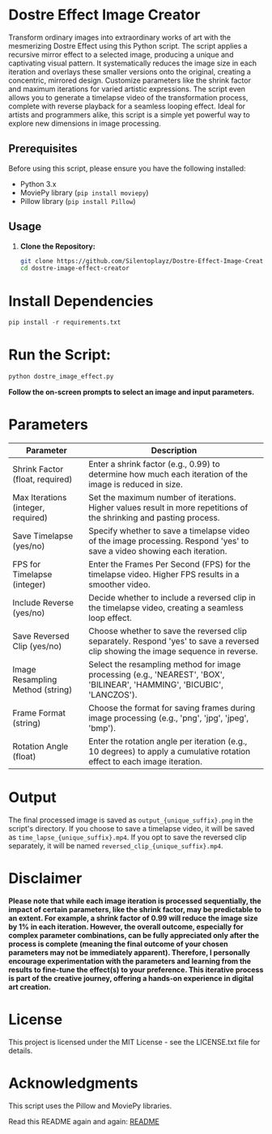 # Dostre Effect Image Creator
Transform ordinary images into extraordinary works of art with the mesmerizing Dostre Effect using this Python script. The script applies a recursive mirror effect to a selected image, producing a unique and captivating visual pattern. It systematically reduces the image size in each iteration and overlays these smaller versions onto the original, creating a concentric, mirrored design. Customize parameters like the shrink factor and maximum iterations for varied artistic expressions. The script even allows you to generate a timelapse video of the transformation process, complete with reverse playback for a seamless looping effect. Ideal for artists and programmers alike, this script is a simple yet powerful way to explore new dimensions in image processing.

## Prerequisites
Before using this script, please ensure you have the following installed:

- Python 3.x
- MoviePy library (`pip install moviepy`)
- Pillow library (`pip install Pillow`)

## Usage
1. **Clone the Repository:**
   ```bash
   git clone https://github.com/Silentoplayz/Dostre-Effect-Image-Creator.git
   cd dostre-image-effect-creator
   ```

# **Install Dependencies**
  ```python
  pip install -r requirements.txt
  ```

# **Run the Script:**
  ```python
  python dostre_image_effect.py
  ```
**Follow the on-screen prompts to select an image and input parameters.**

# Parameters

| Parameter                         | Description                                                                                                       |
|-----------------------------------|-------------------------------------------------------------------------------------------------------------------|
| Shrink Factor (float, required)   | Enter a shrink factor (e.g., 0.99) to determine how much each iteration of the image is reduced in size.         |
| Max Iterations (integer, required)| Set the maximum number of iterations. Higher values result in more repetitions of the shrinking and pasting process. |
| Save Timelapse (yes/no)           | Specify whether to save a timelapse video of the image processing. Respond 'yes' to save a video showing each iteration. |
| FPS for Timelapse (integer)       | Enter the Frames Per Second (FPS) for the timelapse video. Higher FPS results in a smoother video.                  |
| Include Reverse (yes/no)          | Decide whether to include a reversed clip in the timelapse video, creating a seamless loop effect.                   |
| Save Reversed Clip (yes/no)       | Choose whether to save the reversed clip separately. Respond 'yes' to save a reversed clip showing the image sequence in reverse. |
| Image Resampling Method (string)  | Select the resampling method for image processing (e.g., 'NEAREST', 'BOX', 'BILINEAR', 'HAMMING', 'BICUBIC', 'LANCZOS').                                    |
| Frame Format (string)             | Choose the format for saving frames during image processing (e.g., 'png', 'jpg', 'jpeg', 'bmp').                                   |
| Rotation Angle (float)            | Enter the rotation angle per iteration (e.g., 10 degrees) to apply a cumulative rotation effect to each image iteration. |

# Output
The final processed image is saved as `output_{unique_suffix}.png` in the script's directory. If you choose to save a timelapse video, it will be saved as `time_lapse_{unique_suffix}.mp4`. If you opt to save the reversed clip separately, it will be named `reversed_clip_{unique_suffix}.mp4`.

# Disclaimer
**Please note that while each image iteration is processed sequentially, the impact of certain parameters, like the shrink factor, may be predictable to an extent. For example, a shrink factor of 0.99 will reduce the image size by 1% in each iteration. However, the overall outcome, especially for complex parameter combinations, can be fully appreciated only after the process is complete (meaning the final outcome of your chosen parameters may not be immediately apparent). Therefore, I personally encourage experimentation with the parameters and learning from the results to fine-tune the effect(s) to your preference. This iterative process is part of the creative journey, offering a hands-on experience in digital art creation.**

# License
This project is licensed under the MIT License - see the LICENSE.txt file for details.

# Acknowledgments
This script uses the Pillow and MoviePy libraries.

Read this README again and again: [README](https://github.com/Silentoplayz/Recursive-Mirror-Effect-Generator-For-Images/blob/main/README.md)
